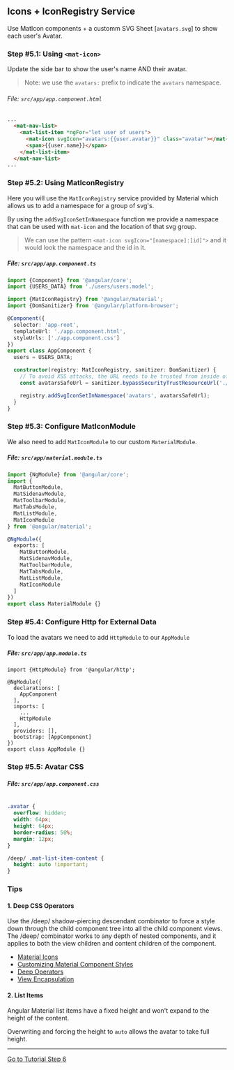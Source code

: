 ## Icons + IconRegistry Service


Use MatIcon components + a customm SVG Sheet [`avatars.svg`] to show each user's Avatar.
 
### Step #5.1: Using `<mat-icon>`

Update the side bar to show the user's name AND their avatar.

> Note: we use the `avatars:` prefix to indicate the `avatars` namespace.

###### File: `src/app/app.component.html`

```html
...
  <mat-nav-list>
    <mat-list-item *ngFor="let user of users">
      <mat-icon svgIcon="avatars:{{user.avatar}}" class="avatar"></mat-icon>
      <span>{{user.name}}</span>
    </mat-list-item>
  </mat-nav-list>
...
```

### Step #5.2: Using MatIconRegistry

Here you will use the `MatIconRegistry` service provided by Material which allows us to add a namespace for a group of svg's.

By using the `addSvgIconSetInNamespace` function we provide a namespace that can be used with `mat-icon` 
and the location of that svg group.

> We can use the pattern `<mat-icon svgIcon="[namespace]:[id]">` and it would look the namespace and the id in it.

##### File:  `src/app/app.component.ts`

```ts
import {Component} from '@angular/core';
import {USERS_DATA} from './users/users.model';

import {MatIconRegistry} from '@angular/material';
import {DomSanitizer} from '@angular/platform-browser';

@Component({
  selector: 'app-root',
  templateUrl: './app.component.html',
  styleUrls: ['./app.component.css']
})
export class AppComponent {
  users = USERS_DATA;

  constructor(registry: MatIconRegistry, sanitizer: DomSanitizer) {
    // To avoid XSS attacks, the URL needs to be trusted from inside of your application.
    const avatarsSafeUrl = sanitizer.bypassSecurityTrustResourceUrl('./assets/avatars.svg');

    registry.addSvgIconSetInNamespace('avatars', avatarsSafeUrl);
  }
}

```

### Step #5.3: Configure MatIconModule

We also need to add `MatIconModule` to our custom `MaterialModule`.

##### File: `src/app/material.module.ts`
```ts
import {NgModule} from '@angular/core';
import {
  MatButtonModule,
  MatSidenavModule,
  MatToolbarModule,
  MatTabsModule,
  MatListModule,
  MatIconModule
} from '@angular/material';

@NgModule({
  exports: [
    MatButtonModule,
    MatSidenavModule,
    MatToolbarModule,
    MatTabsModule,
    MatListModule,
    MatIconModule
  ]
})
export class MaterialModule {}

```

### Step #5.4: Configure Http for External Data

To load the avatars we need to add `HttpModule` to our `AppModule`

##### File: `src/app/app.module.ts`

```
import {HttpModule} from '@angular/http';

@NgModule({
  declarations: [
    AppComponent
  ],
  imports: [
    ...
    HttpModule
  ],
  providers: [],
  bootstrap: [AppComponent]
})
export class AppModule {}

```

### Step #5.5: Avatar CSS

##### File:  `src/app/app.component.css`

```css

.avatar {
  overflow: hidden;
  width: 64px;
  height: 64px;
  border-radius: 50%;
  margin: 12px;
}

/deep/ .mat-list-item-content {
  height: auto !important;
}
```

### Tips

#### 1. Deep CSS Operators

Use the /deep/ shadow-piercing descendant combinator to force a style down through the child 
component tree into all the child component views. The /deep/ combinator works to any depth of 
nested components, and it applies to both the view children and content children of the component.

*  [Material Icons](https://material.io/icons/)
*  [Customizing Material Component Styles](https://material.angular.io/guide/customizing-component-styles)
*  [Deep Operators](https://angular.io/guide/component-styles#deprecated-deep--and-ng-deep)
*  [View Encapsulation](https://angular.io/guide/component-styles#view-encapsulation)

#### 2.  List Items

Angular Material list items have a fixed height and won't expand to the height of the content.

Overwriting and forcing the height to `auto` allows the avatar to take full height.

----

[Go to Tutorial Step 6](STEP_6.md)
